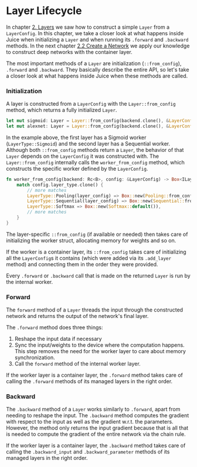 # Layer Lifecycle

In chapter [2. Layers](./layers.html) we saw how to
construct a simple `Layer` from a `LayerConfig`. In this chapter, we take
a closer look at what happens inside Juice when initializing a `Layer` and when running its 
`.forward` and `.backward` methods. In the next chapter [2.2 Create a Network](./building-networks.html) we 
apply our knowledge to construct deep networks with the container layer.

The most important methods of a `Layer` are initialization (`::from_config`), `.forward` and `.backward`.
They basically describe the entire API, so let's take a closer look at what happens inside Juice when these methods are called.

### Initialization

A layer is constructed from a `LayerConfig` with the `Layer::from_config`
method, which returns a fully initialized `Layer`.

```rust
let mut sigmoid: Layer = Layer::from_config(backend.clone(), &LayerConfig::new("sigmoid", LayerType::Sigmoid))
let mut alexnet: Layer = Layer::from_config(backend.clone(), &LayerConfig::new("alexnet", LayerType::Sequential(cfg)))
```

In the example above, the first layer has a Sigmoid worker
(`LayerType::Sigmoid`) and the second layer has a Sequential worker.
Although both `::from_config` methods return a `Layer`, the behavior of
that `Layer` depends on the `LayerConfig` it was constructed with. The
`Layer::from_config` internally calls the `worker_from_config` method, which
constructs the specific worker defined by the `LayerConfig`.

```rust
fn worker_from_config(backend: Rc<B>, config: &LayerConfig) -> Box<ILayer<B>> {
    match config.layer_type.clone() {
        // more matches
        LayerType::Pooling(layer_config) => Box::new(Pooling::from_config(&layer_config)),
        LayerType::Sequential(layer_config) => Box::new(Sequential::from_config(backend, &layer_config)),
        LayerType::Softmax => Box::new(Softmax::default()),
        // more matches
    }
}
```

The layer-specific `::from_config` (if available or needed) then takes care of
initializing the worker struct, allocating memory for weights and so on.

If the worker is a container layer, its `::from_config` takes
care of initializing all the `LayerConfig`s it contains (which were added via its
`.add_layer` method) and connecting them in the order they were provided.

Every `.forward` or `.backward` call that is made on the returned `Layer` is
run by the internal worker.

### Forward

The `forward` method of a `Layer` threads the input through the constructed
network and returns the output of the network's final layer.

The `.forward` method does three things:

1. Reshape the input data if necessary
2. Sync the input/weights to the device where the computation happens. This step
removes the need for the worker layer to care about memory synchronization.
3. Call the `forward` method of the internal worker layer.

If the worker layer is a container layer, the `.forward` method 
takes care of calling the `.forward` methods of its managed
layers in the right order.

### Backward

The `.backward` method of a `Layer` works similarly to `.forward`, apart from
needing to reshape the input. The `.backward` method computes
the gradient with respect to the input as well as the gradient w.r.t. the parameters. However, 
the method only returns the input gradient because that is all that is needed to compute the
gradient of the entire network via the chain rule.

If the worker layer is a container layer, the `.backward` method 
takes care of calling the `.backward_input` and
`.backward_parameter` methods of its managed layers in the right order.
